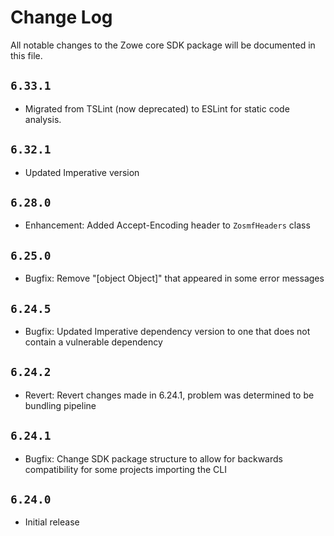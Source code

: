 # Change Log

All notable changes to the Zowe core SDK package will be documented in this file.

## `6.33.1`

- Migrated from TSLint (now deprecated) to ESLint for static code analysis.

## `6.32.1`

- Updated Imperative version

## `6.28.0`

- Enhancement: Added Accept-Encoding header to `ZosmfHeaders` class

## `6.25.0`

- Bugfix: Remove "[object Object]" that appeared in some error messages

## `6.24.5`

- Bugfix: Updated Imperative dependency version to one that does not contain a vulnerable dependency

## `6.24.2`

- Revert: Revert changes made in 6.24.1, problem was determined to be bundling pipeline

## `6.24.1`

- Bugfix: Change SDK package structure to allow for backwards compatibility for some projects importing the CLI

## `6.24.0`

- Initial release
